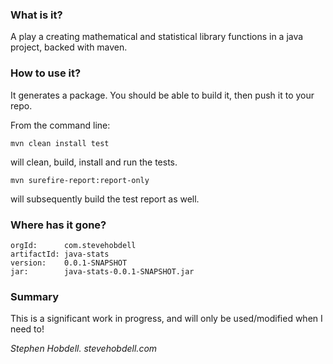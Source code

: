 ### What is it?

A play a creating mathematical and statistical library functions in a java project, backed with maven.

### How to use it?

It generates a package. You should be able to build it, then push it to your repo.

From the command line:

    mvn clean install test

will clean, build, install and run the tests.

    mvn surefire-report:report-only

will subsequently build the test report as well.

### Where has it gone?

    orgId:      com.stevehobdell
    artifactId: java-stats
    version:    0.0.1-SNAPSHOT
    jar:        java-stats-0.0.1-SNAPSHOT.jar


### Summary

This is a significant work in progress, and will only be used/modified when I need to!



*_Stephen Hobdell._*
_stevehobdell.com_


